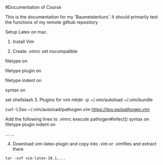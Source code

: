 #Documentation of Course

This is the documentation for my 'Baumeisterkurs'. It should primarily test the functions of my remote github repository

Setup Latex on mac.

1. Install Vim

2. Create .vimrc
  set nocompatible

  filetype on

  filetype plugin on

  filetype indent on

  syntax on

  set shellslash
3. Plugins for vim
mkdir -p ~/.vim/autoload ~/.vim/bundle

curl -LSso ~/.vim/autoload/pathogen.vim https://tpo.pe/pathogen.vim

Add the following lines to .vimrc
  execute pathogen#infect()
  syntax on
  filetype plugin indent on

  ...
  <the rest of the file>
  ...
  
  4. Download vim-latex-plugin and copy into .vim or .vimfiles and extract there
  
    tar -xvf vim-latex-10.1....
    
